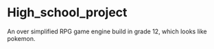 # High_school_project
An over simplified RPG game engine build in grade 12, which looks like pokemon.
